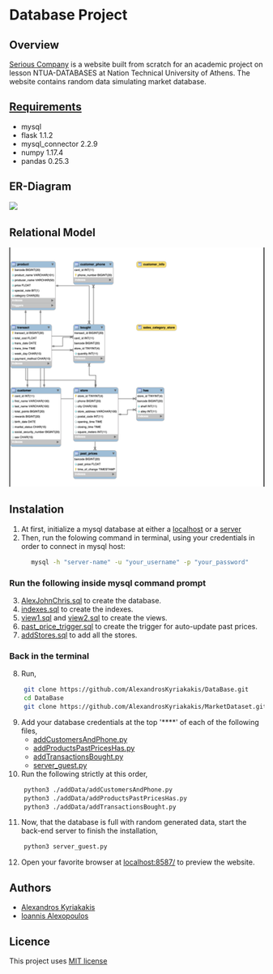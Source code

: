 # Database Project

## Overview
[Serious Company](ec2-3-23-63-204.us-east-2.compute.amazonaws.com:8587/) is a website built from scratch for an academic project on lesson NTUA-DATABASES at Nation Technical University of Athens. The website contains random data simulating market database.

## [Requirements](https://github.com/AlexandrosKyriakakis/DataBase/blob/master/requirements.txt)
- mysql
- flask 1.1.2
- mysql_connector 2.2.9
- numpy 1.17.4
- pandas 0.25.3

## ER-Diagram
 ![](https://github.com/AlexandrosKyriakakis/DataBase/blob/master/img/er-diagram.png)

## Relational Model
![](https://github.com/AlexandrosKyriakakis/DataBase/blob/master/img/relationalModel.png)

## Instalation 

1. At first, initialize a mysql database at either a [localhost](https://dev.mysql.com/doc/mysql-getting-started/en/) or a [server](https://aws.amazon.com/rds/)
2. Then, run the folowing command in terminal, using your credentials in order to connect in mysql host:
```bash
	  mysql -h "server-name" -u "your_username" -p "your_password"
```
### Run the following inside mysql command prompt
3. [AlexJohnChris.sql](https://github.com/AlexandrosKyriakakis/DataBase/blob/master/sql/AlexJohnChris.sql) to create the database.
4. [indexes.sql](https://github.com/AlexandrosKyriakakis/DataBase/blob/master/sql/indexes.sql) to create the indexes.
5. [view1.sql](https://github.com/AlexandrosKyriakakis/DataBase/blob/master/sql/view1.sql) and [view2.sql](https://github.com/AlexandrosKyriakakis/DataBase/blob/master/sql/view2.sql) to create the views.
6. [past_price_trigger.sql](https://github.com/AlexandrosKyriakakis/DataBase/blob/master/sql/past_price_trigger.sql) to create the trigger for auto-update past prices.
7. [addStores.sql](https://github.com/AlexandrosKyriakakis/DataBase/blob/master/sql/addStores.sql) to add all the stores.
### Back in the terminal
8. Run,
```bash 
	git clone https://github.com/AlexandrosKyriakakis/DataBase.git 
	cd DataBase
	git clone https://github.com/AlexandrosKyriakakis/MarketDataset.git 
```
9. Add your database credentials at the top '\*\*\*\*' of each of the following files,
	- [addCustomersAndPhone.py](https://github.com/AlexandrosKyriakakis/DataBase/blob/master/addData/addCustomersAndPhone.py)
	- [addProductsPastPricesHas.py](https://github.com/AlexandrosKyriakakis/DataBase/blob/master/addData/addProductsPastPricesHas.py)
	- [addTransactionsBought.py](https://github.com/AlexandrosKyriakakis/DataBase/blob/master/addData/addTransactionsBought.py)
	- [server_guest.py](https://github.com/AlexandrosKyriakakis/DataBase/blob/master/server_guest.py)
10. Run the following strictly at this order,
```bash 
	python3 ./addData/addCustomersAndPhone.py
	python3 ./addData/addProductsPastPricesHas.py
	python3 ./addData/addTransactionsBought.py
```
11. Now, that the database is full with random generated data, start the back-end server to finish the installation,
```bash
	python3 server_guest.py
```
12. Open your favorite browser at [localhost:8587/](localhost:8587/) to preview the website.
## Authors
- [Alexandros Kyriakakis](https://github.com/AlexandrosKyriakakis)
- [Ioannis Alexopoulos](https://github.com/galexo)

## Licence
This project uses [MIT license](https://github.com/AlexandrosKyriakakis/DataBase/blob/master/LICENCE)


